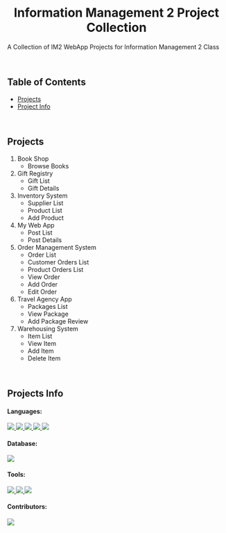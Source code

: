 <!-- Project Title -->

<h1 align="center">Information Management 2 Project Collection</h1>

<!-- Project Descripton -->

<p align="justify">
	A Collection of IM2 WebApp Projects for Information Management 2 Class
</p>

<br>

<!-- Project Table of Contents -->

## Table of Contents
- [Projects](#projects)
- [Project Info](#projects-info)

<br>

<!-- Projects -->

## Projects

1. Book Shop
   - Browse Books
3. Gift Registry
   - Gift List
   - Gift Details
4. Inventory System
   - Supplier List
   - Product List
   - Add Product
5. My Web App
   - Post List
   - Post Details
6. Order Management System
   - Order List
   - Customer Orders List
   - Product Orders List
   - View Order
   - Add Order
   - Edit Order
7. Travel Agency App
   - Packages List
   - View Package
   - Add Package Review
9. Warehousing System
   - Item List
   - View Item
   - Add Item
   - Delete Item

<br>

<!-- Project Info -->

## Projects Info

#### Languages:

<a href="#languages">
    <img src="https://img.shields.io/badge/CSS3-1572B6?style=for-the-badge&logo=css3&logoColor=white" />
</a>
<a href="#languages">
    <img src="https://img.shields.io/badge/HTML5-E34F26?style=for-the-badge&logo=html5&logoColor=white" />
</a>
<a href="#languages">
    <img src="https://img.shields.io/badge/Python-FFD43B?style=for-the-badge&logo=python&logoColor=blue" />
</a>
<a href="#languages">
    <img src="https://img.shields.io/badge/JavaScript-323330?style=for-the-badge&logo=javascript&logoColor=F7DF1E" />
</a>
<a href="#languages">
    <img src="https://img.shields.io/badge/Django-092E20?style=for-the-badge&logo=django&logoColor=green" />
</a>

#### Database:
<a href="#database">
    <img src="https://img.shields.io/badge/mysql-%2300f.svg?style=for-the-badge&logo=mysql&logoColor=white" />
</a>

#### Tools:

<a href="#tools">
    <img src="https://img.shields.io/badge/PyCharm-000000.svg?&style=for-the-badge&logo=PyCharm&logoColor=white" />
</a>
<a href="#tools">
    <img src="https://img.shields.io/badge/Xampp-F37623?style=for-the-badge&logo=xampp&logoColor=white" />
</a>
<a href="#tools">
    <img src="https://img.shields.io/badge/git-%23F05033.svg?style=for-the-badge&logo=git&logoColor=white" />
</a>

#### Contributors:

<a href="#contributors">
    <img src="https://contrib.rocks/image?repo=kingkuys2123/IM2ProjectCollection" />
</a>

<br>
